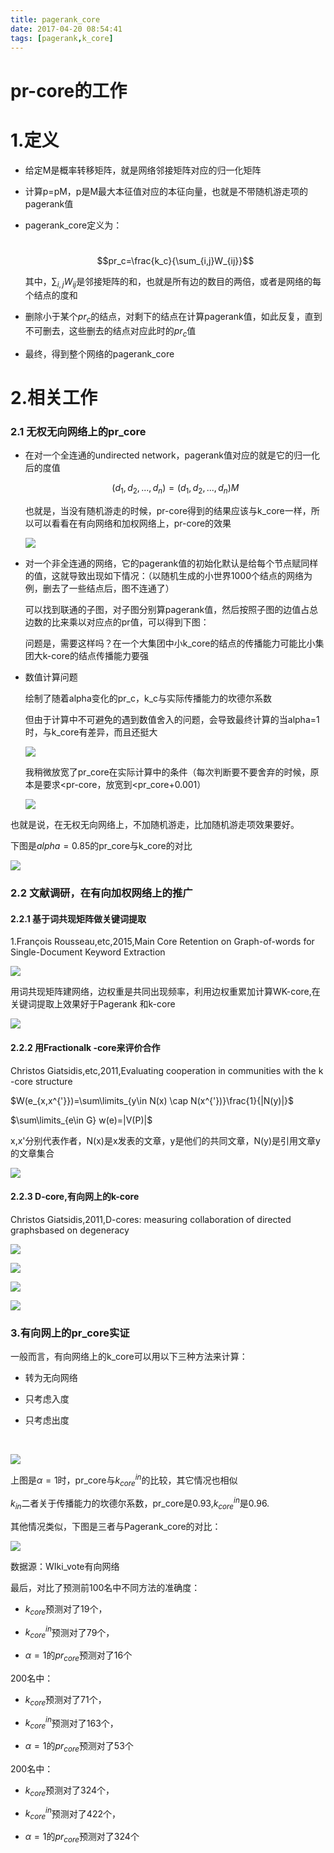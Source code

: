 ```yaml
---
title: pagerank_core
date: 2017-04-20 08:54:41
tags: [pagerank,k_core]
---
```


# pr-core的工作

# 1.定义

- 给定M是概率转移矩阵，就是网络邻接矩阵对应的归一化矩阵

- 计算p=pM，p是M最大本征值对应的本征向量，也就是不带随机游走项的pagerank值

- pagerank_core定义为：

  ​		$$pr_c=\frac{k_c}{\sum_{i,j}W_{ij}}$$

  其中，$\sum_{i,j}W_{ij}$是邻接矩阵的和，也就是所有边的数目的两倍，或者是网络的每个结点的度和

- 删除小于某个$pr_c$的结点，对剩下的结点在计算pagerank值，如此反复，直到不可删去，这些删去的结点对应此时的$pr_c$值

- 最终，得到整个网络的pagerank_core


# 2.相关工作

### 2.1 无权无向网络上的pr_core

- 在对一个全连通的undirected network，pagerank值对应的就是它的归一化后的度值

  $$(d_1,d_2,...,d_n)=(d_1,d_2,...,d_n)M$$

  也就是，当没有随机游走的时候，pr-core得到的结果应该与k_core一样，所以可以看看在有向网络和加权网络上，pr-core的效果

  ![](http://imglf0.nosdn.127.net/img/Q20zbTVFMnRqRVVBOW9FNkh6dWVoSllQSlRGWHN1akxWNDJGZXh2Unl1eG9yUVc4TWk0cGxRPT0.png?imageView&thumbnail=1680x0&quality=96&stripmeta=0&type=jpg)

- 对一个非全连通的网络，它的pagerank值的初始化默认是给每个节点赋同样的值，这就导致出现如下情况：（以随机生成的小世界1000个结点的网络为例，删去了一些结点后，图不连通了）

  可以找到联通的子图，对子图分别算pagerank值，然后按照子图的边值占总边数的比来乘以对应点的pr值，可以得到下图：

  问题是，需要这样吗？在一个大集团中小k_core的结点的传播能力可能比小集团大k-core的结点传播能力要强

- 数值计算问题

  绘制了随着alpha变化的pr_c，k_c与实际传播能力的坎德尔系数

  但由于计算中不可避免的遇到数值舍入的问题，会导致最终计算的当alpha=1时，与k_core有差异，而且还挺大

  ![](http://imglf1.nosdn.127.net/img/Q20zbTVFMnRqRVdnejFseXNrd1BMcHNVcVdsZC80TGp3MWZDV004WjJUZG5kNDNtZ0dMZ25BPT0.png?imageView&thumbnail=1680x0&quality=96&stripmeta=0&type=jpg)

  我稍微放宽了pr_core在实际计算中的条件（每次判断要不要舍弃的时候，原本是要求<pr-core，放宽到<pr_core+0.001）

  ![](http://imglf1.nosdn.127.net/img/Q20zbTVFMnRqRVdnejFseXNrd1BMdVZWcHN6blJBenBXSDhwMGoxQVpBQUtpRlA4TFlJNVNRPT0.png?imageView&thumbnail=1680x0&quality=96&stripmeta=0&type=jpg)

也就是说，在无权无向网络上，不加随机游走，比加随机游走项效果要好。



下图是$alpha=0.85$的pr_core与k_core的对比

![](http://imglf0.nosdn.127.net/img/Q20zbTVFMnRqRVVBOW9FNkh6dWVoTXJvdHJWVStGenZrSjk2TkoxOUQrVytMQVhiRGlPdS9RPT0.png?imageView&thumbnail=1680x0&quality=96&stripmeta=0&type=jpg)





### 2.2 文献调研，在有向加权网络上的推广

#### 2.2.1 基于词共现矩阵做关键词提取

1.François Rousseau,etc,2015,Main Core Retention on Graph-of-words for Single-Document Keyword Extraction

![](http://imglf2.nosdn.127.net/img/Q20zbTVFMnRqRVd6K2hHSXN4KzNpcStXQWxzQjJyOWMyd0RIQU1ZbytyUDdsMnNVUXp4cldBPT0.png?imageView&thumbnail=1680x0&quality=96&stripmeta=0&type=jpg)

用词共现矩阵建网络，边权重是共同出现频率，利用边权重累加计算WK-core,在关键词提取上效果好于Pagerank 和k-core

![](http://imglf2.nosdn.127.net/img/Q20zbTVFMnRqRVd6K2hHSXN4KzNpdCtBdTJnSlNrOE9LZFk2dER0NVM0ZWlPZ1AyNEJQaklRPT0.png?imageView&thumbnail=1680x0&quality=96&stripmeta=0&type=jpg)



#### 2.2.2 用Fractionalk -core来评价合作

Christos Giatsidis,etc,2011,Evaluating cooperation in communities with the k -core structure

$W(e_{x,x^{'}})=\sum\limits_{y\in N(x) \cap N(x^{'})}\frac{1}{|N(y)|}$ 

$\sum\limits_{e\in G} w(e)=|V(P)|$

x,x'分别代表作者，N(x)是x发表的文章，y是他们的共同文章，N(y)是引用文章y的文章集合

![](http://imglf2.nosdn.127.net/img/Q20zbTVFMnRqRVd6K2hHSXN4KzNpcEo5ZVFmUTNLY3ZPYTBFNXpHVzhER3JaSXBkOHpjWWZ3PT0.png?imageView&thumbnail=500x0&quality=96&stripmeta=0&type=jpg)





#### 2.2.3 D-core,有向网上的k-core

Christos Giatsidis,2011,D-cores: measuring collaboration of directed graphsbased on degeneracy

![](http://imglf1.nosdn.127.net/img/Q20zbTVFMnRqRVd6K2hHSXN4KzNpaGpORlAxZ2NBMTR1dnppTWJxMnZSS3NRR3l0eUpGaEV3PT0.png?imageView&thumbnail=500x0&quality=96&stripmeta=0&type=jpg)

![](http://imglf2.nosdn.127.net/img/Q20zbTVFMnRqRVd6K2hHSXN4KzNpaXJHbE1VUHhMM2VXVFhEOEI3dll1am9aUjZXTWozbzdBPT0.png?imageView&thumbnail=500x0&quality=96&stripmeta=0&type=jpg)

![](http://imglf0.nosdn.127.net/img/Q20zbTVFMnRqRVd6K2hHSXN4KzNpc0J5Z0VDUTdYdkRlYkltVFNrWjRJWkZHZWEzU28wOXdnPT0.png?imageView&thumbnail=1680x0&quality=96&stripmeta=0&type=jpg)

![](http://imglf1.nosdn.127.net/img/Q20zbTVFMnRqRVd6K2hHSXN4KzNpdUgyS0xUeFEzM3BSQ1BCdUIrUWd1STNVU3RBSjJzZWJnPT0.png?imageView&thumbnail=1680x0&quality=96&stripmeta=0&type=jpg)



### 3.有向网上的pr_core实证

一般而言，有向网络上的k_core可以用以下三种方法来计算：

- 转为无向网络

- 只考虑入度

- 只考虑出度

  ​

![](http://imglf.nosdn.127.net/img/Q20zbTVFMnRqRVZFZkwzemp0ZHpuTUtqTi9wWFo0OFNBWWNwWmU2MGd6NC9SSXJyMUZBN1pnPT0.png?imageView&thumbnail=1680x0&quality=96&stripmeta=0&type=jpg)

上图是$\alpha=1$时，pr_core与$k^{in}_{core}$的比较，其它情况也相似

$k_{in}$二者关于传播能力的坎德尔系数，pr_core是0.93,$k^{in}_{core}$是0.96.

其他情况类似，下图是三者与Pagerank_core的对比：

![](http://imglf0.nosdn.127.net/img/Q20zbTVFMnRqRVZFZkwzemp0ZHpuR1dwRU5IblE3NGVzb2lISUVvUysxV1V6MXZMNzl0WXBnPT0.png?imageView&thumbnail=1680x0&quality=96&stripmeta=0&type=jpg)







数据源：WIki_vote有向网络



最后，对比了预测前100名中不同方法的准确度：

- $k_{core}$预测对了19个，


- $k^{in}_{core}$预测对了79个，
- $\alpha=1$的$pr_{core}$预测对了16个

200名中：

- $k_{core}$预测对了71个，


- $k^{in}_{core}$预测对了163个，
- $\alpha=1$的$pr_{core}$预测对了53个

200名中：

- $k_{core}$预测对了324个，


- $k^{in}_{core}$预测对了422个，
- $\alpha=1$的$pr_{core}$预测对了324个